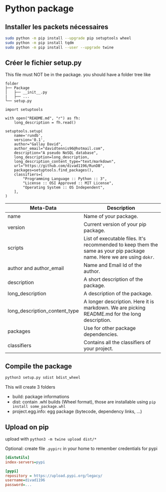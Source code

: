 # Python package

## Installer les packets nécessaires

```bash
sudo python -m pip install --upgrade pip setuptools wheel
sudo python -m pip install tqdm
sudo python -m pip install --user --upgrade twine
```


## Créer le fichier setup.py

This file must NOT be in the package.
you should have a folder tree like
```
folder
├── Package
│   ├── __init__.py
|   ├── ...
└── setup.py

```

```
import setuptools

with open("README.md", "r") as fh:
    long_description = fh.read()

setuptools.setup(
    name='rundb',  
    version='0.1',
    author="Gallay David",
    author_email="davidtennis96@hotmail.com",
    description="A pseudo NoSQL database",
    long_description=long_description,
    long_description_content_type="text/markdown",
    url="https://github.com/divad1196/RunDB",
    packages=setuptools.find_packages(),
    classifiers=[
        "Programming Language :: Python :: 3",
        "License :: OSI Approved :: MIT License",
        "Operating System :: OS Independent",
    ],
)
```

| **Meta-Data**                 | **Description**                                              |
| ----------------------------- | ------------------------------------------------------------ |
| name                          | Name of your package.                                        |
| version                       | Current version of your pip package.                         |
| scripts                       | List of executable files. It's recommended to keep them the same as your pip package name. Here we are using `dokr`. |
| author and author_email       | Name and Email Id of the author.                             |
| description                   | A short description of the package.                          |
| long_description              | A description of the package.                                |
| long_description_content_type | A longer description. Here it is markdown. We are picking README.md for the long description. |
| packages                      | Use for other package dependencies.                          |
| classifiers                   | Contains all the classifiers of your project.                |

## Compile the package

```bash
python3 setup.py sdist bdist_wheel
```

This will create 3 folders

* build: package informations
* dist: contain .whl builds (Wheel format), those are installable using `pip install some_package.whl`
* project.egg.info: egg package (bytecode, dependency links, ...)

## Upload on pip

upload with `python3 -m twine upload dist/*`



Optional: create file `.pypirc` in your home to remember credentials for pypi

```ini
[distutils] 
index-servers=pypi

[pypi] 
repository = https://upload.pypi.org/legacy/ 
username=divad1196
password=...
```